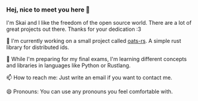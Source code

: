 ### Hej, nice to meet you here 👋
I'm Skai and I like the freedom of the open source world. There are a lot of great projects out there. Thanks for your dedication :3

🔭 I'm currently working on a small project called [oats-rs](https://github.com/Skailys/oats-rs). A simple rust library for distributed ids.

🌱 While I'm preparing for my final exams, I'm learning different concepts and libraries in languages like Python or Rustlang.

📫 How to reach me: Just write an email if you want to contact me.

😄 Pronouns: You can use any pronouns you feel comfortable with.

<!--
**Skailys/Skailys** is a ✨ _special_ ✨ repository because its `README.md` (this file) appears on your GitHub profile.

Here are some ideas to get you started:

- 🔭 I’m currently working on ...
- 🌱 I’m currently learning ...
- 👯 I’m looking to collaborate on ...
- 🤔 I’m looking for help with ...
- 💬 Ask me about ...
- 📫 How to reach me: ...
- 😄 Pronouns: ...
- ⚡ Fun fact: ...
-->
